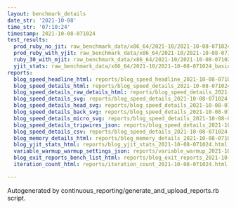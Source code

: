 ```yaml
---
layout: benchmark_details
date_str: '2021-10-08'
time_str: '07:10:24'
timestamp: 2021-10-08-071024
test_results:
  prod_ruby_no_jit: raw_benchmark_data/x86_64/2021-10/2021-10-08-071024_basic_benchmark_prod_ruby_no_jit.json
  prod_ruby_with_yjit: raw_benchmark_data/x86_64/2021-10/2021-10-08-071024_basic_benchmark_prod_ruby_with_yjit.json
  ruby_30_with_mjit: raw_benchmark_data/x86_64/2021-10/2021-10-08-071024_basic_benchmark_ruby_30_with_mjit.json
  yjit_stats: raw_benchmark_data/x86_64/2021-10/2021-10-08-071024_basic_benchmark_yjit_stats.json
reports:
  blog_speed_headline_html: reports/blog_speed_headline_2021-10-08-071024.html
  blog_speed_details_html: reports/blog_speed_details_2021-10-08-071024.html
  blog_speed_details_raw_details_html: reports/blog_speed_details_2021-10-08-071024.raw_details.html
  blog_speed_details_svg: reports/blog_speed_details_2021-10-08-071024.svg
  blog_speed_details_head_svg: reports/blog_speed_details_2021-10-08-071024.head.svg
  blog_speed_details_back_svg: reports/blog_speed_details_2021-10-08-071024.back.svg
  blog_speed_details_micro_svg: reports/blog_speed_details_2021-10-08-071024.micro.svg
  blog_speed_details_tripwires_json: reports/blog_speed_details_2021-10-08-071024.tripwires.json
  blog_speed_details_csv: reports/blog_speed_details_2021-10-08-071024.csv
  blog_memory_details_html: reports/blog_memory_details_2021-10-08-071024.html
  blog_yjit_stats_html: reports/blog_yjit_stats_2021-10-08-071024.html
  variable_warmup_warmup_settings_json: reports/variable_warmup_2021-10-08-071024.warmup_settings.json
  blog_exit_reports_bench_list_html: reports/blog_exit_reports_2021-10-08-071024.bench_list.html
  iteration_count_html: reports/iteration_count_2021-10-08-071024.html

---
```

Autogenerated by continuous_reporting/generate_and_upload_reports.rb script.
